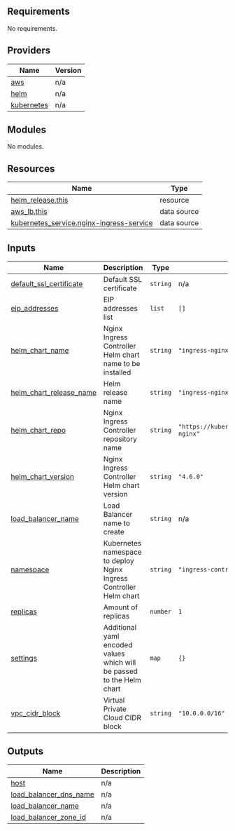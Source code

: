 <!-- BEGIN_TF_DOCS -->
## Requirements

No requirements.

## Providers

| Name | Version |
|------|---------|
| <a name="provider_aws"></a> [aws](#provider\_aws) | n/a |
| <a name="provider_helm"></a> [helm](#provider\_helm) | n/a |
| <a name="provider_kubernetes"></a> [kubernetes](#provider\_kubernetes) | n/a |

## Modules

No modules.

## Resources

| Name | Type |
|------|------|
| [helm_release.this](https://registry.terraform.io/providers/hashicorp/helm/latest/docs/resources/release) | resource |
| [aws_lb.this](https://registry.terraform.io/providers/hashicorp/aws/latest/docs/data-sources/lb) | data source |
| [kubernetes_service.nginx-ingress-service](https://registry.terraform.io/providers/hashicorp/kubernetes/latest/docs/data-sources/service) | data source |

## Inputs

| Name | Description | Type | Default | Required |
|------|-------------|------|---------|:--------:|
| <a name="input_default_ssl_certificate"></a> [default\_ssl\_certificate](#input\_default\_ssl\_certificate) | Default SSL certificate | `string` | n/a | yes |
| <a name="input_eip_addresses"></a> [eip\_addresses](#input\_eip\_addresses) | EIP addresses list | `list` | `[]` | no |
| <a name="input_helm_chart_name"></a> [helm\_chart\_name](#input\_helm\_chart\_name) | Nginx Ingress Controller Helm chart name to be installed | `string` | `"ingress-nginx"` | no |
| <a name="input_helm_chart_release_name"></a> [helm\_chart\_release\_name](#input\_helm\_chart\_release\_name) | Helm release name | `string` | `"ingress-nginx"` | no |
| <a name="input_helm_chart_repo"></a> [helm\_chart\_repo](#input\_helm\_chart\_repo) | Nginx Ingress Controller repository name | `string` | `"https://kubernetes.github.io/ingress-nginx"` | no |
| <a name="input_helm_chart_version"></a> [helm\_chart\_version](#input\_helm\_chart\_version) | Nginx Ingress Controller Helm chart version | `string` | `"4.6.0"` | no |
| <a name="input_load_balancer_name"></a> [load\_balancer\_name](#input\_load\_balancer\_name) | Load Balancer name to create | `string` | n/a | yes |
| <a name="input_namespace"></a> [namespace](#input\_namespace) | Kubernetes namespace to deploy Nginx Ingress Controller Helm chart | `string` | `"ingress-controller"` | no |
| <a name="input_replicas"></a> [replicas](#input\_replicas) | Amount of replicas | `number` | `1` | no |
| <a name="input_settings"></a> [settings](#input\_settings) | Additional yaml encoded values which will be passed to the Helm chart | `map` | `{}` | no |
| <a name="input_vpc_cidr_block"></a> [vpc\_cidr\_block](#input\_vpc\_cidr\_block) | Virtual Private Cloud CIDR block | `string` | `"10.0.0.0/16"` | no |

## Outputs

| Name | Description |
|------|-------------|
| <a name="output_host"></a> [host](#output\_host) | n/a |
| <a name="output_load_balancer_dns_name"></a> [load\_balancer\_dns\_name](#output\_load\_balancer\_dns\_name) | n/a |
| <a name="output_load_balancer_name"></a> [load\_balancer\_name](#output\_load\_balancer\_name) | n/a |
| <a name="output_load_balancer_zone_id"></a> [load\_balancer\_zone\_id](#output\_load\_balancer\_zone\_id) | n/a |
<!-- END_TF_DOCS -->